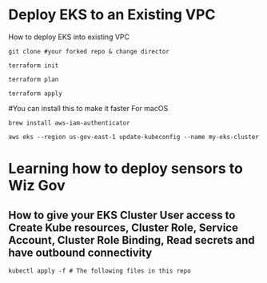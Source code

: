 # Deploy EKS to an Existing VPC 
How to deploy EKS into existing VPC

``
git clone #your forked repo & change director
``  

``
terraform init
``  

``
terraform plan
``  

``
terraform apply
``  

#You can install this to make it faster For macOS

``
brew install aws-iam-authenticator
``  

``
aws eks --region us-gov-east-1 update-kubeconfig --name my-eks-cluster
``  

# Learning how to deploy sensors to Wiz Gov


## How to give your EKS Cluster User access to Create Kube resources, Cluster Role, Service Account, Cluster Role Binding, Read secrets and have outbound connectivity

``
kubectl apply -f # The following files in this repo
``  

